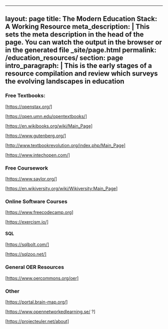 
---
layout: page
title: The Modern Education Stack: A Working Resource
meta_description: |
  This sets the meta description in the head of the page. You can watch the 
  output in the browser or in the generated file _site/page.html
permalink: /education_resources/
section: page
intro_paragraph: |
  This is the early stages of a resource compilation and review which surveys the evolving landscapes in education
---
### Free Textbooks:

[https://openstax.org/]

[https://open.umn.edu/opentextbooks/]

[https://en.wikibooks.org/wiki/Main_Page]

[https://www.gutenberg.org/]

[http://www.textbookrevolution.org/index.php/Main_Page]

[https://www.intechopen.com/]


### Free Coursework

[https://www.saylor.org/]

[https://en.wikiversity.org/wiki/Wikiversity:Main_Page]

### Online Software Courses

[https://www.freecodecamp.org]

[https://exercism.io/]

#### SQL

[https://sqlbolt.com/]

[https://sqlzoo.net/]



### General OER Resources

[https://www.oercommons.org/oer]


### Other

[https://portal.brain-map.org/]

[https://www.opennetworkedlearning.se/ ?]

[https://projecteuler.net/about]
